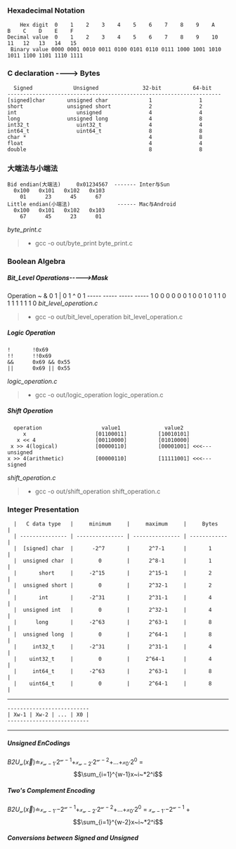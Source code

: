 ### Hexadecimal Notation 
        Hex digit  0    1    2    3    4    5    6    7    8    9    A    B    C    D    E    F
    Decimal value  0    1    2    3    4    5    6    7    8    9    10   11   12   13   14   15
     Binary value 0000 0001 0010 0011 0100 0101 0110 0111 1000 1001 1010 1011 1100 1101 1110 1111
### C declaration ----> Bytes
      Signed             Unsigned              32-bit          64-bit       
    --------------------------------------------------------------------
    [signed]char       unsigned char             1               1
    short              unsigned short            2               2
    int                   unsigned               4               4
    long               unsigned long             4               8
    int32_t               uint32_t               4               4           
    int64_t               uint64_t               8               8
    char *                                       4               8
    float                                        4               4
    double                                       8               8
### 大端法与小端法
    Bid endian(大端法)     0x01234567  ------- Inter与Sun
      0x100   0x101   0x102   0x103
        01      23      45      67
    Little endian(小端法)               ------ Mac与Android
      0x100   0x101   0x102   0x103
        67      45      23      01
*byte_print.c* 
>- gcc -o out/byte_print byte_print.c
### Boolean Algebra     
##### Bit_Level Operations----->Mask 
Operation
    ~           & 0 1       | 0 1       ^ 0 1 
    -----       -----       -----       -----
    1   0       0 0 0       0 0 1       0 0 1
    0   1       1 0 1       1 1 1       1 1 0
*bit_level_operation.c*
>- gcc -o out/bit_level_operation bit_level_operation.c
##### Logic Operation
    !       !0x69
    !!      !!0x69   
    &&      0x69 && 0x55
    ||      0x69 || 0x55
*logic_operation.c*
>- gcc -o out/logic_operation logic_operation.c
##### Shift Operation
      operation                   value1              value2
         x                      [01100011]          [10010101]
       x << 4                   [00110000]          [01010000]
     x >> 4(logical)            [00000110]          [00001001] <<<---unsigned
    x >> 4(arithmetic)          [00000110]          [11111001] <<<---signed 
*shift_operation.c*
>- gcc -o out/shift_operation shift_operation.c
### Integer Presentation
      |   C data type   |     minimum     |     maximum     |     Bytes    |
      | --------------- | --------------- | --------------- | ------------ |
      |  [signed] char  |      -2^7       |      2^7-1      |       1      |
      |  unsigned char  |        0        |      2^8-1      |       1      |   
      |       short     |     -2^15       |      2^15-1     |       2      |
      |  unsigned short |        0        |      2^32-1     |       2      |
      |       int       |     -2^31       |      2^31-1     |       4      |
      |  unsigned int   |        0        |      2^32-1     |       4      |
      |      long       |     -2^63       |      2^63-1     |       8      |
      |  unsigned long  |        0        |      2^64-1     |       8      |
      |     int32_t     |     -2^31       |      2^31-1     |       4      |
      |    uint32_t     |        0        |     2^64-1      |       4      |
      |     int64_t     |     -2^63       |      2^63-1     |       8      |
      |    uint64_t     |        0        |      2^64-1     |       8      |
---------------------------------------
    --------------------------
    | Xw-1 | Xw-2 | ... | X0 |
    --------------------------
---------------------------------------
##### Unsigned EnCodings

*B2U*<sub>$\mathcal{w}$</sub>($\vec{x}$)≐$\mathcal{x}$<sub>$\mathcal{w-1}$</sub>·$\mathcal{2}$<sup>$\mathcal{w-1}$</sup>+$\mathcal{x}$<sub>$\mathcal{w-2}$</sub>·$\mathcal{2}$<sup>$\mathcal{w-2}$</sup>+...+$\mathcal{x}$<sub>$\mathcal{0}$</sub>·$\mathcal{2}$<sup>$\mathcal{0}$</sup>
= $$\sum_{i=1}^{w-1}x~i~*2^i$$

##### Two's Complement Encoding

*B2U*<sub>$\mathcal{w}$</sub>($\vec{x}$)≐$\mathcal{x}$<sub>$\mathcal{w-1}$</sub>·$-\mathcal{2}$<sup>$\mathcal{w-1}$</sup>+$\mathcal{x}$<sub>$\mathcal{w-2}$</sub>·$\mathcal{2}$<sup>$\mathcal{w-2}$</sup>+...+$\mathcal{x}$<sub>$\mathcal{0}$</sub>·$\mathcal{2}$<sup>$\mathcal{0}$</sup>
= $\mathcal{x}$<sub>$\mathcal{w-1}$</sub>·$-\mathcal{2}$<sup>$\mathcal{w-1}$</sup> + $$\sum_{i=1}^{w-2}x~i~*2^i$$

##### Conversions between Signed and Unsigned 
